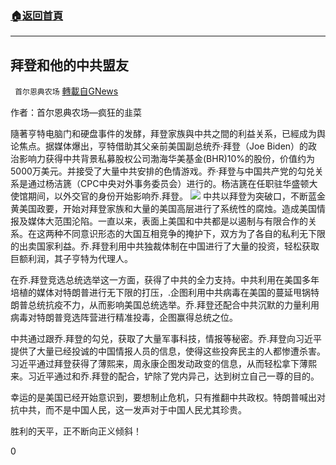 ###  [:house:返回首頁](https://github.com/ourhimalayas/txt)
---

## 拜登和他的中共盟友
` 首尔恩典农场` [轉載自GNews](https://gnews.org/zh-hans/445911/)

作者：首尔恩典农场—疯狂的韭菜

隨著亨特电脑门和硬盘事件的发酵，拜登家族與中共之間的利益关系，已經成为舆论焦点。据媒体爆出，亨特借助其父亲前美国副总统乔·拜登（Joe Biden）的政治影响力获得中共背景私募股权公司渤海华美基金(BHR)10%的股份，价值约为5000万美元。并接受了大量中共安排的色情游戏。乔·拜登与中国共产党的勾兑关系是通过杨洁篪（CPC中央对外事务委员会）进行的。杨洁篪在任职驻华盛顿大使馆期间，以外交官的身份开始影响乔.拜登。
![]()![](https://gnews-media-offload.s3.amazonaws.com/wp-content/uploads/2020/10/24072938/123-3.jpg)
中共以拜登为突破口，不断蓝金黄美国政要，开始对拜登家族和大量的美国高层进行了系统性的腐烛。造成美国情报及媒体大范围沦陷。一直以来，表面上美国和中共都是以遏制与有限合作的关系。在这两种不同意识形态的大国互相竞争的掩护下，双方为了各自的私利无下限的出卖国家利益。乔.拜登利用中共独裁体制在中国进行了大量的投资，轻松获取巨额利润，其子亨特为代理人。

在乔.拜登竞选总统选举这一方面，获得了中共的全力支持。中共利用在美国多年培植的媒体对特朗普进行无下限的打压，.企图利用中共病毒在美国的蔓延甩锅特朗普总统抗疫不力，从而影响美国总统选举。乔.拜登还配合中共沉默的力量利用病毒对特朗普竞选阵营进行精准投毒，企图赢得总统之位。

中共通过跟乔.拜登的勾兑，获取了大量军事科技，情报等秘密。乔.拜登向习近平提供了大量已经投诚的中国情报人员的信息，使得这些投奔民主的人都惨遭杀害。习近平通过拜登获得了薄熙来，周永康企图发动政变的信息，从而轻松拿下薄熙来。习近平通过和乔.拜登的配合，铲除了党内异己，达到树立自己一尊的目的。

幸运的是美国已经开始意识到，要想制止危机，只有推翻中共政权。特朗普喊出对抗中共，而不是中国人民，这一发声对于中国人民尤其珍贵。

胜利的天平，正不断向正义倾斜！

0

